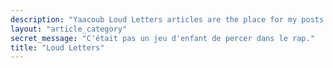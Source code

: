 ```yaml
---
description: "Yaacoub Loud Letters articles are the place for my posts about notes I have taken on various books and topics."
layout: "article_category"
secret_message: "C'était pas un jeu d'enfant de percer dans le rap."
title: "Loud Letters"
---
```

